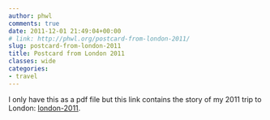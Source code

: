```yaml
---
author: phwl
comments: true
date: 2011-12-01 21:49:04+00:00
# link: http://phwl.org/postcard-from-london-2011/
slug: postcard-from-london-2011
title: Postcard from London 2011
classes: wide
categories:
- travel
---
```


I only have this as a pdf file but this link contains the story of my 2011 trip to London: [london-2011](/assets/images/2014/12/london-2011.pdf).
